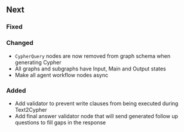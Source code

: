 ## Next

### Fixed

### Changed

* `CypherQuery` nodes are now removed from graph schema when generating Cypher
* All graphs and subgraphs have Input, Main and Output states
* Make all agent workflow nodes async

### Added

* Add validator to prevent write clauses from being executed during Text2Cypher
* Add final answer validator node that will send generated follow up questions to fill gaps in the response

